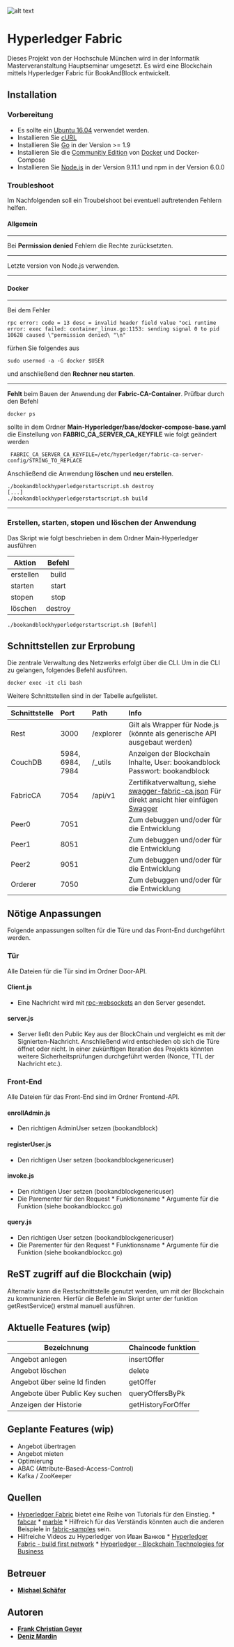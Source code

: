 ![alt text](https://www.hyperledger.org/wp-content/uploads/2016/09/logo_hl_new.png "BookAndBlock powered by Hyperledger https://hyperledger.com")
# Hyperledger Fabric
Dieses Projekt von der Hochschule München wird in der Informatik Masterveranstaltung Hauptseminar umgesetzt. Es wird eine Blockchain mittels Hyperledger Fabric für BookAndBlock entwickelt.    

## Installation

### Vorbereitung

* Es sollte ein [Ubuntu 16.04](releases.ubuntu.com/16.04/) verwendet werden.
* Installieren Sie [cURL](https://curl.haxx.se/)
* Installieren Sie [Go](https://golang.org/) in der Version >= 1.9
* Installieren Sie die [Communitiy Edition](https://docs.docker.com/install/linux/docker-ce/ubuntu/) von [Docker](https://www.docker.com/) und Docker-Compose
* Installieren Sie [Node.js](https://nodejs.org) in der Version 9.11.1 und npm in der Version 6.0.0

### Troubleshoot
Im Nachfolgenden soll ein Troubelshoot bei eventuell auftretenden Fehlern helfen.

#### Allgemein

---
Bei **Permission denied** Fehlern die Rechte zurücksetzten.

---

Letzte version von Node.js verwenden.

---

#### Docker
---
Bei dem Fehler

```
rpc error: code = 13 desc = invalid header field value "oci runtime error: exec failed: container_linux.go:1153: sending signal 0 to pid 10628 caused \"permission denied\ "\n"
```
fürhen Sie folgendes aus
```
sudo usermod -a -G docker $USER
```
und anschließend den **Rechner neu starten**.

---
**Fehlt** beim Bauen der Anwendung der **Fabric-CA-Container**. Prüfbar durch den Befehl
```
docker ps
```
sollte in dem Ordner **Main-Hyperledger/base/docker-compose-base.yaml** die Einstellung von **FABRIC_CA_SERVER_CA_KEYFILE** wie folgt geändert werden
```
 FABRIC_CA_SERVER_CA_KEYFILE=/etc/hyperledger/fabric-ca-server-config/STRING_TO_REPLACE
```
Anschließend die Anwendung **löschen** und **neu erstellen**.
```
./bookandblockhyperledgerstartscript.sh destroy
[...]
./bookandblockhyperledgerstartscript.sh build
```

---


### Erstellen, starten, stopen und löschen der Anwendung

Das Skript wie folgt beschrieben in dem Ordner Main-Hyperledger ausführen

| Aktion       | Befehl       |
| -------------|:-------------:
| erstellen    |build         |
| starten      |start         |
| stopen       |stop          |
| löschen      |destroy       |


```
./bookandblockhyperledgerstartscript.sh [Befehl]
```


## Schnittstellen zur Erprobung

Die zentrale Verwaltung des Netzwerks erfolgt über die CLI. Um in die CLI zu gelangen, folgendes Befehl ausführen.
```
docker exec -it cli bash
```
Weitere Schnittstellen sind in der Tabelle aufgelistet.

| Schnittstelle      | Port                        | Path                        |Info                        |
| ------------------|:--------------|:--------------|:--------------|
| Rest                                |3000                        |/explorer                |Gilt als Wrapper für Node.js (könnte als generische API ausgebaut werden)|
|CouchDB                        |5984, 6984, 7984|/_utils                |Anzeigen der Blockchain Inhalte, User: bookandblock Passwort: bookandblock|
|FabricCA                        |7054                        |/api/v1                |Zertifikatverwaltung, siehe [swagger-fabric-ca.json](http://github.com/hyperledger/fabric-ca/blob/master/swagger/swagger-fabric-ca.json) Für direkt ansicht hier einfügen [Swagger](http://editor2.swagger.io/#!/)
|Peer0                                |7051                        |                                |Zum debuggen und/oder für die Entwicklung
|Peer1                                |8051                        |                                |Zum debuggen und/oder für die Entwicklung
|Peer2                                |9051                        |                                |Zum debuggen und/oder für die Entwicklung
|Orderer                        |7050                        |                                |Zum debuggen und/oder für die Entwicklung


## Nötige Anpassungen
Folgende anpassungen sollten für die Türe und das Front-End durchgeführt werden.

### Tür
Alle Dateien für die Tür sind im Ordner Door-API.

#### Client.js
* Eine Nachricht wird mit [rpc-websockets](https://github.com/qaap/rpc-websockets) an den Server gesendet.

#### server.js
* Server ließt den Public Key aus der BlockChain und vergleicht es mit der Signierten-Nachricht. Anschließend wird entschieden ob sich die Türe öffnet oder nicht. In einer zukünftigen Iteration des Projekts könnten weitere Sicherheitsprüfungen durchgeführt werden (Nonce, TTL der Nachricht etc.).

### Front-End
Alle Dateien für das Front-End sind im Ordner Frontend-API.

#### enrollAdmin.js
* Den richtigen AdminUser setzen (bookandblock)
#### registerUser.js
* Den richtigen User setzen (bookandblockgenericuser)
#### invoke.js
* Den richtigen User setzen (bookandblockgenericuser)
* Die Parementer für den Request
        * Funktionsname
        * Argumente für die Funktion (siehe bookandblockcc.go)
#### query.js
* Den richtigen User setzen (bookandblockgenericuser)
* Die Parementer für den Request
        * Funktionsname
        * Argumente für die Funktion (siehe bookandblockcc.go)

## ReST zugriff auf die Blockchain (wip)
Alternativ kann die Restschnittstelle genutzt werden, um mit der Blockchain zu kommunizieren. Hierfür die Befehle im Skript unter der funktion getRestService() erstmal manuell ausführen.

## Aktuelle Features (wip)

|Bezeichnung                                                | Chaincode funktion                |
| ----------------------------------|:--------------------------|
|Angebot anlegen                                        |insertOffer                                |
|Angebot löschen                                        |delete                                                |
|Angebot über seine Id finden                |getOffer                                        |
|Angebote über Public Key suchen        |queryOffersByPk                        |
|Anzeigen der Historie                                |getHistoryForOffer                        |


## Geplante Features (wip)

* Angebot übertragen
* Angebot mieten
* Optimierung
* ABAC (Attribute-Based-Access-Control)
* Kafka / ZooKeeper


## Quellen

* [Hyperledger Fabric](http://hyperledger-fabric.readthedocs.io) bietet eine Reihe von Tutorials für den Einstieg.
        * [fabcar](https://github.com/hyperledger/fabric-samples/tree/release-1.1/fabcar)
        * [marble](https://github.com/hyperledger/fabric-samples/tree/release-1.1/chaincode/marbles02)
        * Hilfreich für das Verständis könnten auch die anderen Beispiele in [fabric-samples](https://github.com/hyperledger/fabric-samples) sein.
* Hilfreiche Videos zu Hyperledger von Иван Ванков 
        * [Hyperledger Fabric - build first network](https://www.youtube.com/watch?v=MPNkUqOKhVE&list=PLjsqymUqgpSTGC4L6ULHCB_Mqmy43OcIh)
        * [Hyperledger - Blockchain Technologies for Business](https://www.youtube.com/watch?v=7EpPrSJtqZU&list=PLjsqymUqgpSRXC9ywNIVUUoGXelQa4olO)

## Betreuer
* [**Michael Schäfer**](https://www.cs.hm.edu/die_fakultaet/ansprechpartner/lehrbeauftragte/lba_liste_iframe_zpa.de.html) 


## Autoren

* [**Frank Christian Geyer**](https://github.com/frankchrisg)
* [**Deniz Mardin**](https://github.com/dmardin)
